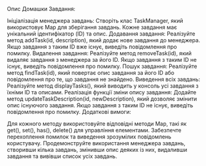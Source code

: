 Опис Домашки
Завдання:

Ініціалізація менеджера завдань: Створіть клас TaskManager, який використовує Map для зберігання завдань. Кожне завдання має унікальний ідентифікатор (ID) та опис.
Додавання завдання: Реалізуйте метод addTask(id, description), який додає нове завдання до менеджера. Якщо завдання з таким ID вже існує, виведіть повідомлення про помилку.
Видалення завдання: Реалізуйте метод removeTask(id), який видаляє завдання з менеджера за його ID. Якщо завдання з таким ID не існує, виведіть повідомлення про помилку.
Пошук завдання: Реалізуйте метод findTask(id), який повертає опис завдання за його ID або повідомлення про те, що завдання не знайдено.
Виведення всіх завдань: Реалізуйте метод displayTasks(), який виводить у консоль усі завдання з їхніми ID та описами.
Реалізація функції зміни опису завдання: Додайте метод updateTaskDescription(id, newDescription), який дозволяє змінити опис існуючого завдання. Якщо завдання з таким ID не існує, виведіть повідомлення про помилку.
Додаткові вимоги:

Для кожного методу використовуйте відповідні методи Map, такі як get(), set(), has(), delete() для управління елементами.
Забезпечте перехоплення помилок та виведення зрозумілих повідомлень користувачу.
Продемонструйте використання менеджера завдань, створивши кілька завдань, змінивши опис деяких із них, видаливши завдання та вивівши список усіх завдань.
